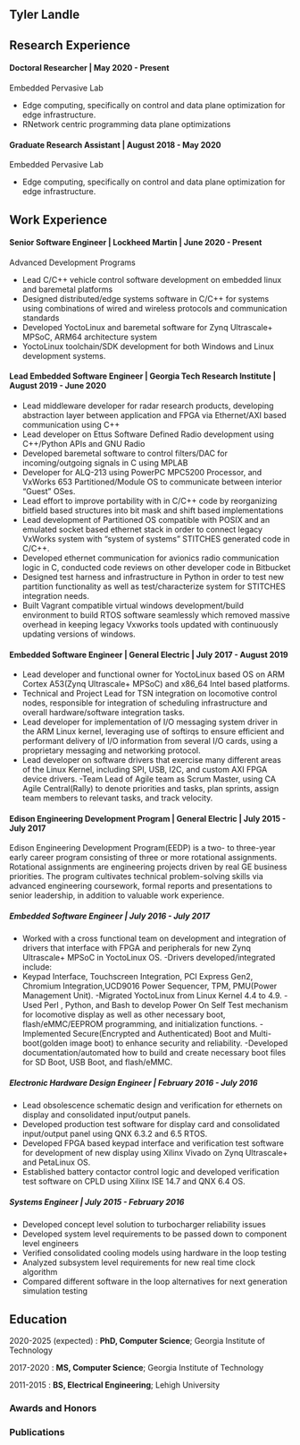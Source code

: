 ## Tyler Landle

Research Experience
-------------------

#### Doctoral Researcher | May 2020 - Present

Embedded Pervasive Lab

- Edge computing, specifically on control and data plane optimization for edge infrastructure.
- RNetwork centric programming data plane optimizations

#### Graduate Research Assistant | August 2018 - May 2020

Embedded Pervasive Lab

- Edge computing, specifically on control and data plane optimization for edge infrastructure.

Work Experience
---------------

#### Senior Software Engineer | Lockheed Martin | June 2020 - Present

Advanced Development Programs

- Lead C/C++ vehicle control software development on embedded linux and baremetal platforms
- Designed distributed/edge systems software in C/C++ for systems using combinations of wired and wireless protocols and communication standards
- Developed YoctoLinux and baremetal software for Zynq Ultrascale+ MPSoC, ARM64 architecture system
- YoctoLinux toolchain/SDK development for both Windows and Linux development systems.

#### Lead Embedded Software Engineer | Georgia Tech Research Institute | August 2019 - June 2020

- Lead middleware developer for radar research products, developing abstraction layer between application and FPGA via Ethernet/AXI based communication using C++
- Lead developer on Ettus Software Defined Radio development using C++/Python APIs and GNU Radio
- Developed baremetal software to control filters/DAC for incoming/outgoing signals in C using MPLAB
- Developer for ALQ-213 using PowerPC MPC5200 Processor, and VxWorks 653 Partitioned/Module OS to communicate between interior “Guest” OSes.
- Lead effort to improve portability with in C/C++ code by reorganizing bitfield based structures into bit mask and shift based implementations
- Lead development of Partitioned OS compatible with POSIX and an emulated socket based ethernet stack in order to connect legacy VxWorks system with “system of systems” STITCHES generated code in C/C++.
- Developed ethernet communication for avionics radio communication logic in C, conducted code reviews on other developer code in Bitbucket
- Designed test harness and infrastructure in Python in order to test new partition functionality as well as test/characterize system for STITCHES integration needs.
- Built Vagrant compatible virtual windows development/build environment to build RTOS software seamlessly which removed massive overhead in keeping legacy Vxworks tools updated with continuously updating versions of windows.

#### Embedded Software Engineer | General Electric | July 2017 - August 2019

- Lead developer and functional owner for YoctoLinux based OS on ARM Cortex A53(Zynq Ultrascale+ MPSoC) and x86_64 Intel based platforms.
- Technical and Project Lead for TSN integration on locomotive control nodes, responsible for integration of scheduling infrastructure and overall hardware/software integration tasks.
- Lead developer for implementation of I/O messaging system driver in the ARM Linux kernel, leveraging use of softirqs to ensure efficient and performant delivery of I/O information from several I/O cards, using a proprietary messaging and networking protocol.
- Lead developer on software drivers that exercise many different areas of the Linux Kernel, including SPI, USB, I2C, and custom AXI FPGA device drivers.
-Team Lead of Agile team as Scrum Master, using CA Agile Central(Rally) to denote priorities and tasks, plan sprints, assign team members to relevant tasks, and track velocity.

#### Edison Engineering Development Program | General Electric | July 2015 - July 2017

Edison Engineering Development Program(EEDP) is a two- to three-year early career program consisting of three or more rotational assignments. Rotational assignments are engineering projects driven by real GE business priorities. The program cultivates technical problem-solving skills via advanced engineering coursework, formal reports and presentations to senior leadership, in addition to valuable work experience. 

##### Embedded Software Engineer | July 2016 - July 2017

- Worked with a cross functional team on development and integration of drivers that interface with FPGA and peripherals for new Zynq Ultrascale+ MPSoC in YoctoLinux OS.
-Drivers developed/integrated include:
- Keypad Interface, Touchscreen Integration, PCI Express Gen2, Chromium Integration,UCD9016
Power Sequencer, TPM, PMU(Power Management Unit).
-Migrated YoctoLinux from Linux Kernel 4.4 to 4.9.
-Used Perl , Python, and Bash to develop Power On Self Test mechanism for locomotive display as well as other necessary boot, flash/eMMC/EEPROM programming, and initialization functions.
-Implemented Secure(Encrypted and Authenticated) Boot and Multi-boot(golden image boot) to enhance security and reliability.
-Developed documentation/automated how to build and create necessary boot files for SD Boot, USB Boot, and flash/eMMC.

##### Electronic Hardware Design Engineer | February 2016 - July 2016

- Lead obsolescence schematic design and verification for ethernets on display and consolidated input/output panels.
- Developed production test software for display card and consolidated input/output panel using QNX 6.3.2 and 6.5 RTOS.
- Developed FPGA based keypad interface and verification test software for development of new display using Xilinx Vivado on Zynq Ultrascale+ and PetaLinux OS.
- Established battery contactor control logic and developed verification test software on CPLD using Xilinx ISE 14.7 and QNX 6.4 OS.

##### Systems Engineer | July 2015 - February 2016

- Developed concept level solution to turbocharger reliability issues
- Developed system level requirements to be passed down to component level engineers
- Verified consolidated cooling models using hardware in the loop testing
- Analyzed subsystem level requirements for new real time clock algorithm
- Compared different software in the loop alternatives for next generation simulation testing

Education
---------

2020-2025 (expected)
:   **PhD, Computer Science**; Georgia Institute of Technology

2017-2020
:   **MS, Computer Science**; Georgia Institute of Technology

2011-2015
:   **BS, Electrical Engineering**; Lehigh University


### Awards and Honors



### Publications

